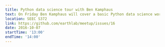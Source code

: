 ```yaml
---
title: Python data science tour with Ben Kamphaus
text: On Friday Ben Kamphaus will cover a basic Python data science workflow using pandas, numpy, and scikit-learn, with guest appearances from TensorFlow and Keras.
location: SEEC S372
link: https://github.com/earthlab/meetup/issues/16
date: 2016-10-07
startTime: '13:00'
endTime: '14:00'
---
```

